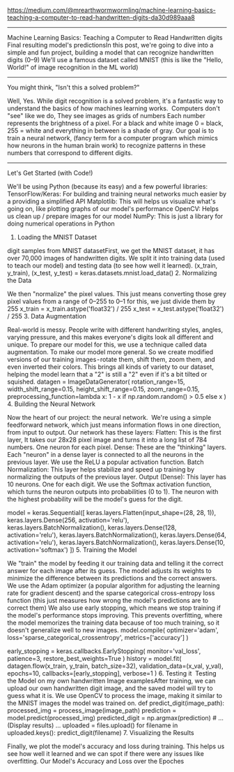 https://medium.com/@mrearthwormwormling/machine-learning-basics-teaching-a-computer-to-read-handwritten-digits-da30d989aaa8

---

Machine Learning Basics: Teaching a Computer to Read Handwritten digits
Final resulting model's predictionsIn this post, we're going to dive into a simple and fun project, building a model that can recognize handwritten digits (0–9)
We'll use a famous dataset called MNIST (this is like the "Hello, World!" of image recognition in the ML world)

---

You might think, "Isn't this a solved problem?"

Well, Yes.
While digit recognition is a solved problem, it's a fantastic way to understand the basics of how machines learning works. 
Computers don't "see" like we do, They see images as grids of numbers
Each number represents the brightness of a pixel. For a black and white image 0 = black, 255 = white and everything in between is a shade of gray.
Our goal is to train a neural network, (fancy term for a computer program which mimics how neurons in the human brain work) to recognize patterns in these numbers that correspond to different digits.

---

Let's Get Started (with Code!)

We'll be using Python (because its easy) and a few powerful libraries:
TensorFlow/Keras: For building and training neural networks much easier by a providing a simplified API
Matplotlib: This will helps us visualize what's going on, like plotting graphs of our model's performance
OpenCV: Helps us clean up / prepare images for our model
NumPy: This is just a library for doing numerical operations in Python

1. Loading the MNIST Dataset

digit samples from MNIST datasetFirst, we get the MNIST dataset, it has over 70,000 images of handwritten digits. We split it into training data (used to teach our model) and testing data (to see how well it learned).
(x_train, y_train), (x_test, y_test) = keras.datasets.mnist.load_data()
2. Normalizing the Data

We then "normalize" the pixel values. This just means converting those grey pixel values from a range of 0–255 to 0–1
for this, we just divide them by 255
x_train = x_train.astype('float32') / 255
x_test = x_test.astype('float32') / 255
3. Data Augmentation 

Real-world is messy.
People write with different handwriting styles, angles, varying pressure, and this makes everyone's digits look all different and unique. To prepare our model for this, we use a technique called data augmentation. To make our model more general.
So we create modified versions of our training images - rotate them, shift them, zoom them, and even inverted their colors. This brings all kinds of variety to our dataset, helping the model learn that a "2" is still a "2" even if it's a bit tilted or squished.
datagen = ImageDataGenerator(
    rotation_range=15,
    width_shift_range=0.15,
    height_shift_range=0.15,
    zoom_range=0.15,
    preprocessing_function=lambda x: 1 - x if np.random.random() > 0.5 else x
)
4. Building the Neural Network

Now the heart of our project: the neural network. 
We're using a simple feedforward network, which just means information flows in one direction, from input to output.
Our network has these layers:
Flatten: This is the first layer, It takes our 28x28 pixel image and turns it into a long list of 784 numbers. One neuron for each pixel.
Dense: These are the "thinking" layers. Each "neuron" in a dense layer is connected to all the neurons in the previous layer. We use the ReLU a popular activation function.
Batch Normalization: This layer helps stabilize and speed up training by normalizing the outputs of the previous layer.
Output (Dense): This layer has 10 neurons. One for each digit. We use the Softmax activation function, which turns the neuron outputs into probabilities (0 to 1). The neuron with the highest probability will be the model's guess for the digit.

model = keras.Sequential([
    keras.layers.Flatten(input_shape=(28, 28, 1)),
    keras.layers.Dense(256, activation='relu'),
    keras.layers.BatchNormalization(),
    keras.layers.Dense(128, activation='relu'),
    keras.layers.BatchNormalization(),
    keras.layers.Dense(64, activation='relu'),
    keras.layers.BatchNormalization(),
    keras.layers.Dense(10, activation='softmax')
])
5. Training the Model

We "train" the model by feeding it our training data and telling it the correct answer for each image after its guess. The model adjusts its weights to minimize the difference between its predictions and the correct answers.
We use the Adam optimizer (a popular algorithm for adjusting the learning rate for gradient descent) and the sparse categorical cross-entropy loss function (this just measures how wrong the model's predictions are to correct them)
We also use early stopping, which means we stop training if the model's performance stops improving. This prevents overfitting, where the model memorizes the training data because of too much training, so it doesn't generalize well to new images.
model.compile(
    optimizer='adam',
    loss='sparse_categorical_crossentropy',
    metrics=['accuracy']
)

early_stopping = keras.callbacks.EarlyStopping(
    monitor='val_loss',
    patience=3,
    restore_best_weights=True
)
history = model.fit(
    datagen.flow(x_train, y_train, batch_size=32),
    validation_data=(x_val, y_val),
    epochs=10,
    callbacks=[early_stopping],
    verbose=1
)
6. Testing it 
Testing the Model on my own handwritten Image examplesAfter training, we can upload our own handwritten digit image, and the saved model will try to guess what it is. We use OpenCV to process the image, making it similar to the MNIST images the model was trained on.
def predict_digit(image_path):
    processed_img = process_image(image_path)
    prediction = model.predict(processed_img)
    predicted_digit = np.argmax(prediction)
    # ... (Display results) ...
uploaded = files.upload()
for filename in uploaded.keys():
    predict_digit(filename)
7. Visualizing the Results

Finally, we plot the model's accuracy and loss during training. This helps us see how well it learned and we can spot if there were any issues like overfitting.
Our Model's Accuracy and Loss over the Epoches
